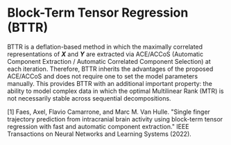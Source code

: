 # Block-Term Tensor Regression (BTTR)

BTTR is a deflation-based method in which the maximally correlated representations of ***X*** and ***Y*** are extracted via ACE/ACCoS (Automatic Component Extraction / Automatic Correlated Component Selection) at each iteration. Therefore, BTTR inherits the advantages of the proposed ACE/ACCoS and does not require one to set the model parameters manually. This provides BTTR with an additional important property: the ability to model complex data in which the optimal Multilinear Rank (MTR) is not necessarily stable across sequential decompositions.

[1] Faes, Axel, Flavio Camarrone, and Marc M. Van Hulle. "Single finger trajectory prediction from intracranial brain activity using block-term tensor regression with fast and automatic component extraction." IEEE Transactions on Neural Networks and Learning Systems (2022).
